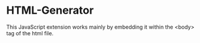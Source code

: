 # HTML-Generator
This JavaScript extension works mainly by embedding it within the &lt;body> tag of the html file.
